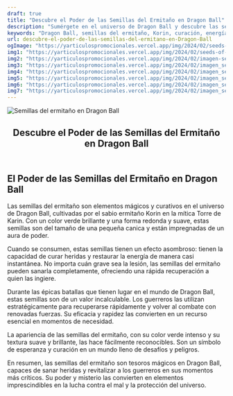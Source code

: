 ```yaml
---
draft: true
title: "Descubre el Poder de las Semillas del Ermitaño en Dragon Ball"
description: "Sumérgete en el universo de Dragon Ball y descubre las semillas mágicas del ermitaño Korin, capaces de curar heridas y restaurar energía al instante."
keywords: "Dragon Ball, semillas del ermitaño, Korin, curación, energía"
url: descubre-el-poder-de-las-semillas-del-ermitano-en-Dragon-Ball
ogImage: "https://yarticulospromocionales.vercel.app/img/2024/02/seeds-of-hermit-dragonball.webp"
img1: "https://yarticulospromocionales.vercel.app/img/2024/02/seeds-of-hermit.webp"
img2: "https://yarticulospromocionales.vercel.app/img/2024/02/imagen-semillas-ermitano-db.webp"
img3: "https://yarticulospromocionales.vercel.app/img/2024/02/imagen_semillas_ermitano.webp"
img4: "https://yarticulospromocionales.vercel.app/img/2024/02/imagen_semillas-ermitano-dragon-Ball-super.webp"
img5: "https://yarticulospromocionales.vercel.app/img/2024/02/imagen_se**millas-ermitano-dragonBall-super.webp"
img6: "https://yarticulospromocionales.vercel.app/img/2024/02/imagen_semillas-ermitano.webp"
img7: "https://yarticulospromocionales.vercel.app/img/2024/02/imagen_semillas_ermitano.webp"
---
```

<script type="application/ld+json">
{
  "@context": "https://schema.org",
  "@type": "Question",
  "name": "¿Cuál es el poder de las semillas del ermitaño?",
  "acceptedAnswer": {
    "@type": "Answer",
    "text": "Las semillas del ermitaño en Dragon Ball son capaces de curar heridas y restaurar la energía de manera casi instantánea, convirtiéndose en un recurso esencial para los guerreros durante las batallas."
  }
}
</script>

<script type="application/ld+json">
{
  "@context": "https://schema.org",
  "@type": "ImageObject",
  "contentUrl": "{{img2}}",
  "description": "Semillas del ermitaño en Dragon Ball"
}
</script>

<img src="{{img1}}" alt="Semillas del ermitaño en Dragon Ball">

<article itemscope itemtype="https://schema.org/Article">
  <header>
    <h1 itemprop="headline">Descubre el Poder de las Semillas del Ermitaño en Dragon Ball</h1>
  </header>
  <section>
    <h2 itemprop="description">El Poder de las Semillas del Ermitaño en Dragon Ball</h2>
    <p itemprop="articleBody">Las semillas del ermitaño son elementos mágicos y curativos en el universo de Dragon Ball, cultivadas por el sabio ermitaño Korin en la mítica Torre de Karin. Con un color verde brillante y una forma redonda y suave, estas semillas son del tamaño de una pequeña canica y están impregnadas de un aura de poder.</p>
    <p itemprop="articleBody">Cuando se consumen, estas semillas tienen un efecto asombroso: tienen la capacidad de curar heridas y restaurar la energía de manera casi instantánea. No importa cuán grave sea la lesión, las semillas del ermitaño pueden sanarla completamente, ofreciendo una rápida recuperación a quien las ingiere.</p>
    <p itemprop="articleBody">Durante las épicas batallas que tienen lugar en el mundo de Dragon Ball, estas semillas son de un valor incalculable. Los guerreros las utilizan estratégicamente para recuperarse rápidamente y volver al combate con renovadas fuerzas. Su eficacia y rapidez las convierten en un recurso esencial en momentos de necesidad.</p>
    <p itemprop="articleBody">La apariencia de las semillas del ermitaño, con su color verde intenso y su textura suave y brillante, las hace fácilmente reconocibles. Son un símbolo de esperanza y curación en un mundo lleno de desafíos y peligros.</p>
    <p itemprop="articleBody">En resumen, las semillas del ermitaño son tesoros mágicos en Dragon Ball, capaces de sanar heridas y revitalizar a los guerreros en sus momentos más críticos. Su poder y misterio las convierten en elementos imprescindibles en la lucha contra el mal y la protección del universo.</p>
  </section>
</article>

